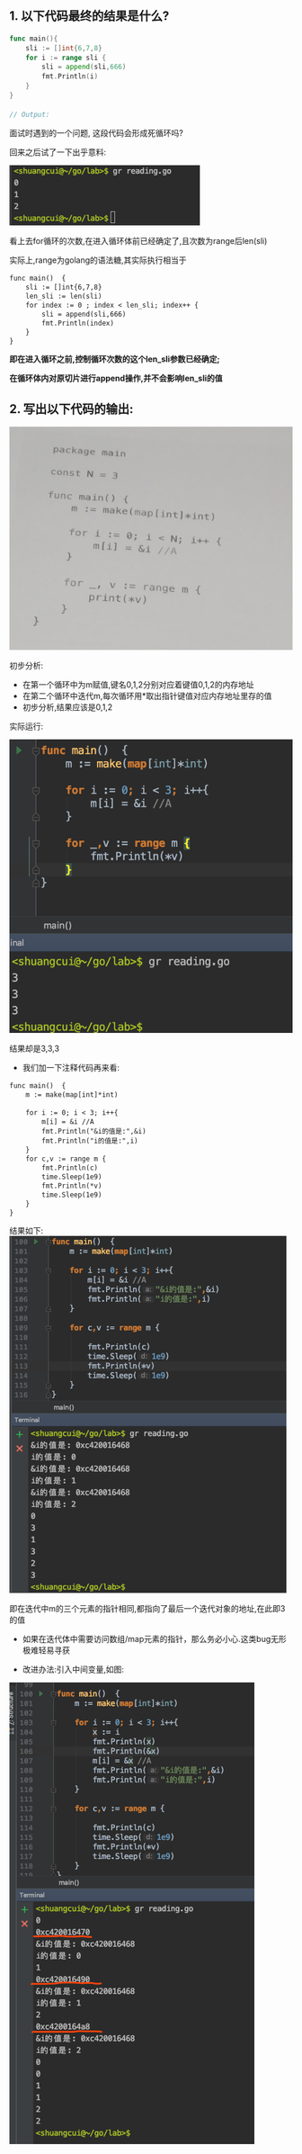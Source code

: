 ## 1. 以下代码最终的结果是什么?

```go
func main(){
	sli := []int{6,7,8}
	for i := range sli {
		sli = append(sli,666)
		fmt.Println(i)
	}
}

// Output:

```
面试时遇到的一个问题,
这段代码会形成死循环吗?



回来之后试了一下出乎意料:


![](../images/2019-01-05-range1.jpeg)

看上去for循环的次数,在进入循环体前已经确定了,且次数为range后len(sli)

实际上,range为golang的语法糖,其实际执行相当于

```
func main()  {
	sli := []int{6,7,8}
	len_sli := len(sli)
	for index := 0 ; index < len_sli; index++ {
		sli = append(sli,666)
		fmt.Println(index)
	}
}
```

**即在进入循环之前,控制循环次数的这个len_sli参数已经确定;**

**在循环体内对原切片进行append操作,并不会影响len_sli的值**



## 2. 写出以下代码的输出:

![](../images/2019-01-05-range3.png)

初步分析:
- 在第一个循环中为m赋值,键名0,1,2分别对应着键值0,1,2的内存地址
- 在第二个循环中迭代m,每次循环用*取出指针键值对应内存地址里存的值
- 初步分析,结果应该是0,1,2

实际运行:

![](../images/2019-01-05-range4.png)

结果却是3,3,3

- 我们加一下注释代码再来看:



```
func main()  {
   	m := make(map[int]*int)
   
   	for i := 0; i < 3; i++{
   		m[i] = &i //A
   		fmt.Println("&i的值是:",&i)
   		fmt.Println("i的值是:",i)
   	}
   	for c,v := range m {
   		fmt.Println(c)
   		time.Sleep(1e9)
   		fmt.Println(*v)
   		time.Sleep(1e9)
   	}
}
```

结果如下:
![](../images/2019-01-05range5.png)



即在迭代中m的三个元素的指针相同,都指向了最后一个迭代对象的地址,在此即3的值

- 如果在迭代体中需要访问数组/map元素的指针，那么务必小心.这类bug无形极难轻易寻获


- 改进办法:引入中间变量,如图:

![](../images/2019-01-05range6.png)




